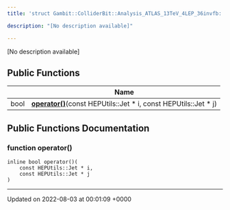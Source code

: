 ```yaml
---
title: 'struct Gambit::ColliderBit::Analysis_ATLAS_13TeV_4LEP_36invfb::ptJetComparison'

description: "[No description available]"

---
```









[No description available]

## Public Functions

|                | Name           |
| -------------- | -------------- |
| bool | **[operator()](/documentation/code/colliderbit_development/classes/structgambit_1_1colliderbit_1_1analysis__atlas__13tev__4lep__36invfb_1_1ptjetcomparison/#function-operator())**(const HEPUtils::Jet * i, const HEPUtils::Jet * j) |

## Public Functions Documentation

### function operator()

```
inline bool operator()(
    const HEPUtils::Jet * i,
    const HEPUtils::Jet * j
)
```


-------------------------------

Updated on 2022-08-03 at 00:01:09 +0000
